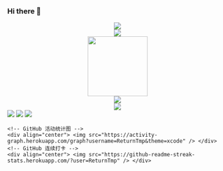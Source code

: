 ### Hi there 👋


<!DOCTYPE html>
<html lang="en">
<head>
    <meta charset="UTF-8">
    <meta http-equiv="X-UA-Compatible" content="IE=edge">
    <meta name="viewport" content="width=device-width, initial-scale=1.0">
</head>
<body>
     <!-- GitHub 访客徽章 -->
    <div align="center"> <img src="https://visitor-badge.glitch.me/badge?page_id=ReturnTmp" /> </div>   
    <!-- GitHub 信息统计 -->
    <div align="center"> <img src="https://metrics.lecoq.io/ReturnTmp?template=classic&config.timezone=Asia%2FShanghai"> </div>
    <!-- GitHub 统计卡片 -->
    <div align="center"> <img height="137px" src="https://github-readme-stats.vercel.app/api?username=ReturnTmp&hide_title=true&hide_border=true&show_icons=trueline_height=21&text_color=000&icon_color=000&bg_color=0,ea6161,ffc64d,fffc4d,52fa5a&theme=graywhite" /> </div>
    <!-- GitHub 使用语言统计 -->
    <div align="center"> <img src="https://github-readme-stats.vercel.app/api/top-langs/?username=ReturnTmp&hide_title=true&hide_border=true&layout=compact&langs_count=6&text_color=000&icon_color=fff&bg_color=0,52fa5a,4dfcff,c64dff&theme=graywhite" /> </div>
    <!-- GitHub 资料奖杯 -->
    <div align="center"> <img src="https://github-profile-trophy.vercel.app/?username=ReturnTmp" /> </div>
    <!-- GitHub 徽章 -->
    <span > <img src="https://img.shields.io/badge/-HTML5-E34F26?style=flat-square&logo=html5&logoColor=white" /> <img src="https://img.shields.io/badge/-CSS3-1572B6?style=flat-square&logo=css3" /> <img src="https://img.shields.io/badge/-JavaScript-oringe?style=flat-square&logo=javascript" /> </span>
    
    <!-- GitHub 活动统计图 -->
    <div align="center"> <img src="https://activity-graph.herokuapp.com/graph?username=ReturnTmp&theme=xcode" /> </div>
    <!-- GitHub 连续打卡 -->
    <div align="center"> <img src="https://github-readme-streak-stats.herokuapp.com/?user=ReturnTmp" /> </div> 

</body>
</html>

